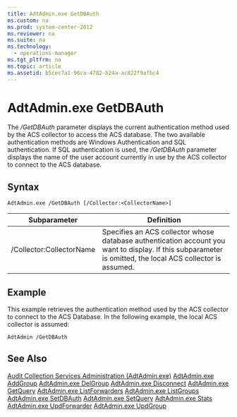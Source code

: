 ```yaml
---
title: AdtAdmin.exe GetDBAuth
ms.custom: na
ms.prod: system-center-2012
ms.reviewer: na
ms.suite: na
ms.technology: 
  - operations-manager
ms.tgt_pltfrm: na
ms.topic: article
ms.assetid: b5cec7a1-96ca-4782-b24a-ac822f9afbc4
---
```

# AdtAdmin.exe GetDBAuth
The *\/GetDBAuth* parameter displays the current authentication method used by the ACS collector to access the ACS database. The two available authentication methods are Windows Authentication and SQL authentication. If SQL authentication is used, the *\/GetDBAuth* parameter displays the name of the user account currently in use by the ACS collector to connect to the ACS database.

## Syntax
`AdtAdmin.exe /GetDBAuth [/Collector:<CollectorName>]`

|Subparameter|Definition|
|----------------|--------------|
|\/Collector:CollectorName|Specifies an ACS collector whose database authentication account you want to display. If this subparameter is omitted, the local ACS collector is assumed.|

## Example
This example retrieves the authentication method used by the ACS collector to connect to the ACS Database. In the following example, the local ACS collector is assumed:

`AdtAdmin /GetDBAuth`

## See Also
[Audit Collection Services Administration &#40;AdtAdmin.exe&#41;](Audit-Collection-Services-Administration--AdtAdmin.exe-.md)
[AdtAdmin.exe AddGroup](AdtAdmin.exe-AddGroup.md)
[AdtAdmin.exe DelGroup](AdtAdmin.exe-DelGroup.md)
[AdtAdmin.exe Disconnect](AdtAdmin.exe-Disconnect.md)
[AdtAdmin.exe GetQuery](AdtAdmin.exe-GetQuery.md)
[AdtAdmin.exe ListForwarders](AdtAdmin.exe-ListForwarders.md)
[AdtAdmin.exe ListGroups](AdtAdmin.exe-ListGroups.md)
[AdtAdmin.exe SetDBAuth](AdtAdmin.exe-SetDBAuth.md)
[AdtAdmin.exe SetQuery](AdtAdmin.exe-SetQuery.md)
[AdtAdmin.exe Stats](AdtAdmin.exe-Stats.md)
[AdtAdmin.exe UpdForwarder](AdtAdmin.exe-UpdForwarder.md)
[AdtAdmin.exe UpdGroup](AdtAdmin.exe-UpdGroup.md)



